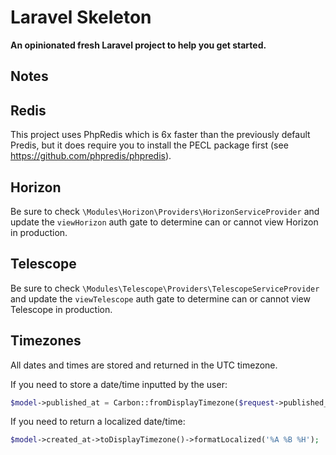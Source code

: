 # Laravel Skeleton

**An opinionated fresh Laravel project to help you get started.**

## Notes

## Redis

This project uses PhpRedis which is 6x faster than the previously default Predis, but it does require you to install the PECL package first (see https://github.com/phpredis/phpredis).

## Horizon

Be sure to check `\Modules\Horizon\Providers\HorizonServiceProvider` and update the `viewHorizon` auth gate to determine can or cannot view Horizon in production.

## Telescope

Be sure to check `\Modules\Telescope\Providers\TelescopeServiceProvider` and update the `viewTelescope` auth gate to determine can or cannot view Telescope in production.

## Timezones

All dates and times are stored and returned in the UTC timezone.

If you need to store a date/time inputted by the user:

```php
$model->published_at = Carbon::fromDisplayTimezone($request->published_at);
```

If you need to return a localized date/time:

```php
$model->created_at->toDisplayTimezone()->formatLocalized('%A %B %H');
```
